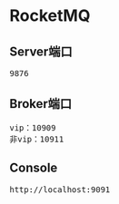 # RocketMQ

Server端口
------
<pre>
9876
</pre>

Broker端口
------
<pre>
vip：10909
非vip：10911
</pre>

Console
------
<pre>
http://localhost:9091
</pre>
